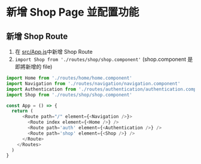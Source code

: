 # 新增 Shop Page 並配置功能

## 新增 Shop Route

1. 在 <u>src/App.js</u>中新增 Shop Route
2. `import Shop from './routes/shop/shop.component'` (shop.component 是即將新增的 file)

```js title="bubble_sort.py""
import Home from './routes/home/home.component'
import Navigation from './routes/navigation/navigation.component'
import Authentication from './routes/authentication/authentication.component.jsx'
import Shop from './routes/shop/shop.component'

const App = () => {
  return (
      <Route path="/" element={<Navigation />}>
        <Route index element={<Home />} />
        <Route path='auth' element={<Authentication />} />
        <Route path='shop' element={<Shop />} />
      </Route>
    </Routes>
  )
}
```
